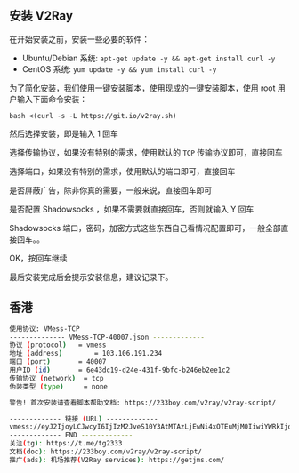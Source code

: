 ## 安装 V2Ray

在开始安装之前，安装一些必要的软件：

- Ubuntu/Debian 系统: `apt-get update -y && apt-get install curl -y`
- CentOS 系统: `yum update -y && yum install curl -y`

为了简化安装，我们使用一键安装脚本，使用现成的一键安装脚本，使用 root 用户输入下面命令安装：

```
bash <(curl -s -L https://git.io/v2ray.sh)
```

然后选择安装，即是输入 1 回车

选择传输协议，如果没有特别的需求，使用默认的 `TCP` 传输协议即可，直接回车

选择端口，如果没有特别的需求，使用默认的端口即可，直接回车

是否屏蔽广告，除非你真的需要，一般来说，直接回车即可

是否配置 Shadowsocks ，如果不需要就直接回车，否则就输入 Y 回车

Shadowsocks 端口，密码，加密方式这些东西自己看情况配置即可，一般全部直接回车。。

OK，按回车继续

最后安装完成后会提示安装信息，建议记录下。

## 香港

```bash
使用协议: VMess-TCP
-------------- VMess-TCP-40007.json -------------
协议 (protocol) 	= vmess
地址 (address) 		= 103.106.191.234
端口 (port) 		= 40007
用户ID (id) 		= 6e43dc19-d24e-431f-9bfc-b246eb2ee1c2
传输协议 (network) 	= tcp
伪装类型 (type) 	= none

警告! 首次安装请查看脚本帮助文档: https://233boy.com/v2ray/v2ray-script/

------------- 链接 (URL) -------------
vmess://eyJ2IjoyLCJwcyI6IjIzM2JveS10Y3AtMTAzLjEwNi4xOTEuMjM0IiwiYWRkIjoiMTAzLjEwNi4xOTEuMjM0IiwicG9ydCI6IjQwMDA3IiwiaWQiOiI2ZTQzZGMxOS1kMjRlLTQzMWYtOWJmYy1iMjQ2ZWIyZWUxYzIiLCJhaWQiOiIwIiwibmV0IjoidGNwIiwidHlwZSI6Im5vbmUiLCJwYXRoIjoiIn0=
------------- END -------------
关注(tg): https://t.me/tg2333
文档(doc): https://233boy.com/v2ray/v2ray-script/
推广(ads): 机场推荐(V2Ray services): https://getjms.com/
```

